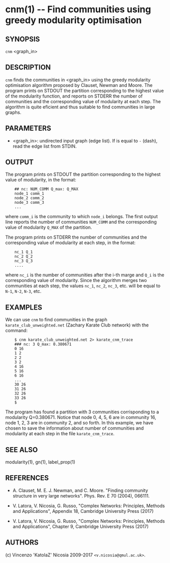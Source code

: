 cnm(1) -- Find communities using greedy modularity optimisation
======

## SYNOPSIS

`cnm` <graph_in> 

## DESCRIPTION

`cnm` finds the communities in <graph_in> using the greedy modularity
optimisation algorithm proposed by Clauset, Newman and Moore. The
program prints on STDOUT the partition corresponding to the highest
value of the modularity function, and reports on STDERR the number of
communities and the corresponding value of modularity at each
step. The algorithm is quite eficient and thus suitable to find
communities in large graphs.

## PARAMETERS

* <graph_in>:
    undirected input graph (edge list). If is equal to `-` (dash), read
    the edge list from STDIN.

## OUTPUT

The program prints on STDOUT the partition corresponding to the
highest value of modularity, in the format:

        ## nc: NUM_COMM Q_max: Q_MAX 
        node_1 comm_1
        node_2 comm_2
        node_3 comm_3
        ... 
        
where `comm_i` is the community to which `node_i` belongs. The first
output line reports the number of communities `NUM_COMM` and the
corresponding value of modularity `Q_MAX` of the partition.

The program prints on STDERR the number of communities and the
corresponding value of modularity at each step, in the format:

        nc_1 Q_1
        nc_2 Q_2
        nc_3 Q_3
        ....

where `nc_i` is the number of communities after the i-th marge and
`Q_i` is the corresponding value of modularity. Since the algorithm
merges two communities at each step, the values `nc_1`, `nc_2`,
`nc_3`, etc.  will be equal to `N-1`, `N-2`, `N-3`, etc.

## EXAMPLES

We can use `cnm` to find communities in the graph
`karate_club_unweighted.net` (Zachary Karate Club network) with the
command:

        $ cnm karate_club_unweighted.net 2> karate_cnm_trace
        ### nc: 3 Q_max: 0.380671
        0 16
        1 2
        2 2
        3 2
        4 16
        5 16
        6 16
        ...
        30 26
        31 26
        32 26
        33 26
        $ 
        
The program has found a partition with 3 communities corrisponding to
a modularity Q=0.380671. Notice that node 0, 4, 5, 6 are in community
16, node 1, 2, 3 are in community 2, and so forth.  In this example,
we have chosen to save the information about number of communities and
modularity at each step in the file `karate_cnm_trace`.

## SEE ALSO

modularity(1), gn(1), label_prop(1)

## REFERENCES

* A\. Clauset, M. E. J. Newman, and C. Moore. "Finding community
  structure in very large networks". Phys. Rev. E 70 (2004), 066111.

* V\. Latora, V. Nicosia, G. Russo, "Complex Networks: Principles,
  Methods and Applications", Appendix 18, Cambridge University Press
  (2017)

* V\. Latora, V. Nicosia, G. Russo, "Complex Networks: Principles,
  Methods and Applications", Chapter 9, Cambridge University Press
  (2017)

## AUTHORS

(c) Vincenzo 'KatolaZ' Nicosia 2009-2017 `<v.nicosia@qmul.ac.uk>`.
